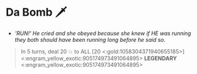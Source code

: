 # **Da Bomb** 🗡️  
- *'RUN!' He cried and she obeyed because she knew if HE was running they both should have been running long before he said so.*

> In 5 turns, deal 20 💥 to ALL [20 <:gold:1058304371940655185>]
<:engram_yellow_exotic:905174973491064895> __LEGENDARY__ <:engram_yellow_exotic:905174973491064895>

